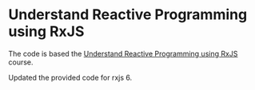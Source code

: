 # Understand Reactive Programming using RxJS

The code is based the
[Understand Reactive Programming using RxJS](https://egghead.io/lessons/rxjs-understand-reactive-programming-using-rxjs)
course.

Updated the provided code for rxjs 6.
